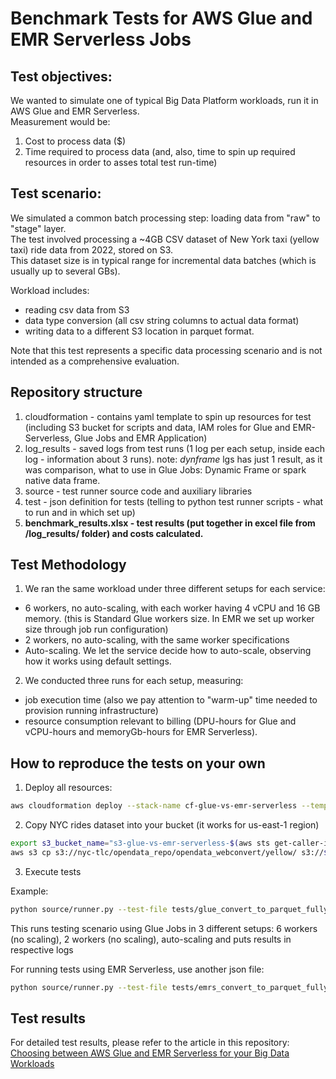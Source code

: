 # Benchmark Tests for AWS Glue and EMR Serverless Jobs

## Test objectives:

We wanted to simulate one of typical Big Data Platform workloads, run it in AWS Glue and EMR Serverless.  
Measurement would be:
1. Cost to process data ($)
2. Time required to process data (and, also, time to spin up required resources in order to asses total test run-time)

## Test scenario:

We simulated a common batch processing step: loading data from "raw" to "stage" layer.  
The test involved processing a ~4GB CSV dataset of New York taxi (yellow taxi) ride data from 2022, stored on S3.  
This dataset size is in typical range for incremental data batches (which is usually up to several GBs).  

Workload includes:
- reading csv data from S3
- data type conversion (all csv string columns to actual data format)
- writing data to a different S3 location in parquet format.

Note that this test represents a specific data processing scenario and is not intended as a comprehensive evaluation.

## Repository structure

1. cloudformation - contains yaml template to spin up resources for test (including S3 bucket for scripts and data, IAM roles for Glue and EMR-Serverless, Glue Jobs and EMR Application)
2. log_results - saved logs from test runs (1 log per each setup, inside each log - information about 3 runs). note: _dynframe_ lgs has just 1 result, as it was comparison, what to use in Glue Jobs: Dynamic Frame or spark native data frame.
3. source - test runner source code and auxiliary libraries
4. test - json definition for tests (telling to python test runner scripts - what to run and in which set up)
5. **benchmark_results.xlsx - test results (put together in excel file from /log_results/ folder) and costs calculated.**

## Test Methodology

1. We ran the same workload under three different setups for each service:
  - 6 workers, no auto-scaling, with each worker having 4 vCPU and 16 GB memory. (this is Standard Glue workers size. In EMR we set up worker size through job run configuration)
  - 2 workers, no auto-scaling, with the same worker specifications
  - Auto-scaling. We let the service decide how to auto-scale, observing how it works using default settings.
2. We conducted three runs for each setup, measuring:
  - job execution time (also we pay attention to "warm-up" time needed to provision running infrastructure)
  - resource consumption relevant to billing (DPU-hours for Glue and vCPU-hours and memoryGb-hours for EMR Serverless).

## How to reproduce the tests on your own

1. Deploy all resources:

```bash
aws cloudformation deploy --stack-name cf-glue-vs-emr-serverless --template-file cloudformation/010_resources.yaml --capabilities CAPABILITY_NAMED_IAM
```

2. Copy NYC rides dataset into your bucket (it works for us-east-1 region)
```bash
export s3_bucket_name="s3-glue-vs-emr-serverless-$(aws sts get-caller-identity --query 'Account' --output text)"
aws s3 cp s3://nyc-tlc/opendata_repo/opendata_webconvert/yellow/ s3://${s3_bucket_name}/nyc_rides_2022_csv/ --recursive
```

3. Execute tests

Example:
```bash
python source/runner.py --test-file tests/glue_convert_to_parquet_fullyear.json
```
This runs testing scenario using Glue Jobs in 3 different setups: 6 workers (no scaling), 2 workers (no scaling), auto-scaling
and puts results in respective logs

For running tests using EMR Serverless, use another json file:
```bash
python source/runner.py --test-file tests/emrs_convert_to_parquet_fullyear.json
```

## Test results

For detailed test results, please refer to the article in this repository:
[Choosing between AWS Glue and EMR Serverless for your Big Data Workloads](../README.md)
